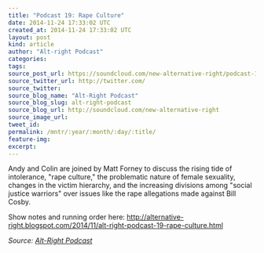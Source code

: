 ```yaml
---
title: "Podcast 19: Rape Culture"
date: 2014-11-24 17:33:02 UTC
created_at: 2014-11-24 17:33:02 UTC
layout: post
kind: article
author: "Alt-right Podcast"
categories: 
tags: 
source_post_url: https://soundcloud.com/new-alternative-right/podcast-19-rape-culture
source_twitter_url: http://twitter.com/
source_twitter: 
source_blog_name: "Alt-Right Podcast"
source_blog_slug: alt-right-podcast
source_blog_url: http://soundcloud.com/new-alternative-right
source_image_url: 
tweet_id:
permalink: /mntr/:year/:month/:day/:title/
feature-img: 
excerpt:
---
```

Andy and Colin are joined by Matt Forney to discuss the rising tide of intolerance, "rape culture," the problematic nature of female sexuality, changes in the victim hierarchy, and the increasing divisions among "social justice warriors" over issues like the rape allegations made against Bill Cosby.

Show notes and running order here: http://alternative-right.blogspot.com/2014/11/alt-right-podcast-19-rape-culture.html<div class="">
    <i>Source: <a href="http://soundcloud.com/new-alternative-right">Alt-Right Podcast</a></i>
</div>

